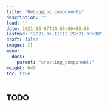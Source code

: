 ```yaml
---
title: "Debugging components"
description: ""
lead: ""
date: 2021-06-07T14:00:00+00:00
lastmod: "2021-06-11T12:29:21+00:00"
draft: false
images: []
menu:
  docs:
    parent: "creating_components"
weight: 640
toc: true
---
```




## TODO
